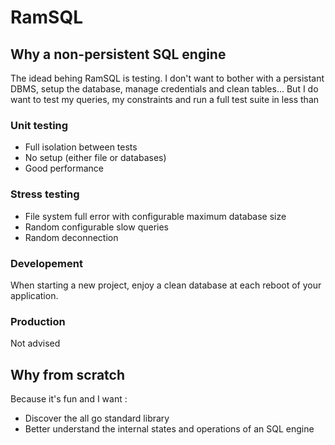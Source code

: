 # RamSQL

## Why a non-persistent SQL engine

The idead behing RamSQL is testing.
I don't want to bother with a persistant DBMS, setup the database, manage credentials and clean tables...
But I do want to test my queries, my constraints and run a full test suite in less than 

### Unit testing

- Full isolation between tests
- No setup (either file or databases)
- Good performance

### Stress testing

- File system full error with configurable maximum database size
- Random configurable slow queries
- Random deconnection

### Developement

When starting a new project, enjoy a clean database at each reboot of your application.

### Production

Not advised

## Why from scratch

Because it's fun and I want :
- Discover the all go standard library
- Better understand the internal states and operations of an SQL engine

